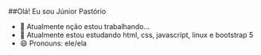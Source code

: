 ##Olá! Eu sou Júnior Pastório
- 🔭 Atualmente nção estou trabalhando...
- 🌱 Atualmente estou estudando html, css, javascript, linux e bootstrap 5
- 😄 Pronouns: ele/ela
<div style="background-color: black;">
  
  
  
  </div>
  
